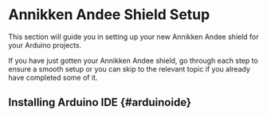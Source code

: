 # Annikken Andee Shield Setup

This section will guide you in setting up your new Annikken Andee shield for your Arduino projects.<br>

If you have just gotten your Annikken Andee shield, go through each step to ensure a smooth setup or you can skip to the relevant topic if you already have completed some of it.


## Installing Arduino IDE {#arduinoide}
